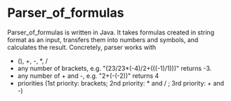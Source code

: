 # Parser_of_formulas

Parser_of_formulas is written in Java.
It takes formulas created in string format as an input, transfers them into numbers and symbols, and calculates the result.
Concretely, parser works with
- (), +, -, *, / 
- any number of brackets, e.g. "(23/23*(-4)/2+(((-1)/1)))" returns -3.
- any number of + and -, e.g. "2+(-(-2))" returns 4
- priorities (1st priority: brackets; 2nd priority: * and / ; 3rd priority: + and -)
